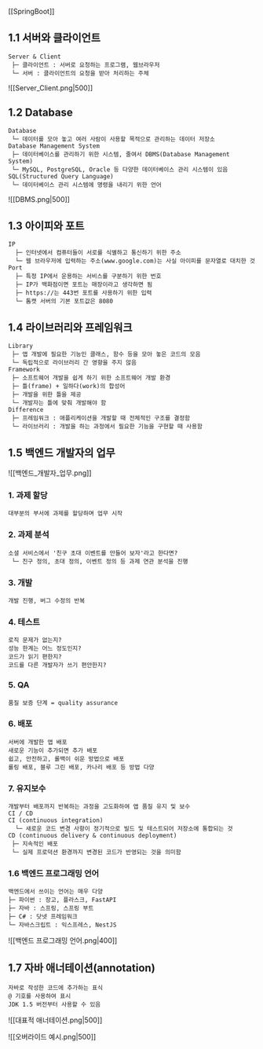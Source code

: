 [[SpringBoot]]
## 1.1 서버와 클라이언트
	Server & Client
	 ├─ 클라이언트 : 서버로 요청하는 프로그램, 웹브라우저
	 └─ 서버 : 클라이언트의 요청을 받아 처리하는 주체

![[Server_Client.png|500]]

## 1.2 Database
	Database
	 └─ 데이터를 모아 놓고 여러 사람이 사용할 목적으로 관리하는 데이터 저장소
	Database Management System
	 ├─ 데이터베이스를 관리하기 위한 시스템, 줄여서 DBMS(Database Management System)
	 └─ MySQL, PostgreSQL, Oracle 등 다양한 데이터베이스 관리 시스템이 있음
	SQL(Structured Query Language)
	 └─ 데이터베이스 관리 시스템에 명령을 내리기 위한 언어

![[DBMS.png|500]]

## 1.3 아이피와 포트
	IP
	  ├─ 인터넷에서 컴퓨터들이 서로를 식별하고 통신하기 위한 주소
	  └─ 웹 브라우저에 입력하는 주소(www.google.com)는 사실 아이피를 문자열로 대치한 것
	Port
	  ├─ 특정 IP에서 운용하는 서비스를 구분하기 위한 번호
	  ├─ IP가 백화점이면 포트는 매장이라고 생각하면 됨
	  ├─ https://는 443번 포트를 사용하기 위한 입력
	  └─ 톰캣 서버의 기본 포트값은 8080

## 1.4 라이브러리와 프레임워크
	Library
	 ├─ 앱 개발에 필요한 기능인 클래스, 함수 등을 모아 놓은 코드의 모음
	 └─ 독립적으로 라이브러리 간 영향을 주지 않음
	Framework
	 ├─ 소프트웨어 개발을 쉽게 하기 위한 소프트웨어 개발 환경
	 ├─ 틀(frame) + 일하다(work)의 합성어
	 ├─ 개발을 위한 틀을 제공
	 └─ 개발자는 틀에 맞춰 개발해야 함
	Difference
	 ├─ 프레임워크 : 애플리케이션을 개발할 때 전체적인 구조를 결정함
	 └─ 라이브러리 : 개발을 하는 과정에서 필요한 기능을 구현할 때 사용함

## 1.5 백엔드 개발자의 업무
![[백엔드_개발자_업무.png]]
### 1. 과제 할당
	대부분의 부서에 과제를 할당하며 업무 시작

### 2. 과제 분석
	소셜 서비스에서 '친구 초대 이벤트를 만들어 보자'라고 한다면?
	 └─ 친구 정의, 초대 정의, 이벤트 정의 등 과제 연관 분석을 진행

### 3. 개발
	개발 진행, 버그 수정의 반복

### 4. 테스트
	로직 문제가 없는지?
	성능 한계는 어느 정도인지?
	코드가 읽기 편한지?
	코드를 다른 개발자가 쓰기 편안한지?

### 5. QA
	품질 보증 단계 = quality assurance

### 6. 배포
	서버에 개발한 앱 배포
	새로운 기능이 추가되면 추가 배포
	쉽고, 안전하고, 롤백이 쉬운 방법으로 배포
	롤링 배포, 블루 그린 배포, 카나리 배포 등 방법 다양

### 7. 유지보수
	개발부터 배포까지 반복하는 과정을 고도화하여 앱 품질 유지 및 보수
	CI / CD
	CI (continuous integration)
	  └─ 새로운 코드 변경 사항이 정기적으로 빌드 및 테스트되어 저장소에 통합되는 것
	CD (continuous delivery & continuous deployment)
	 ├─ 지속적인 배포
	 └─ 실제 프로덕션 환경까지 변경된 코드가 반영되는 것을 의미함

### 1.6 백엔드 프로그래밍 언어
	백엔드에서 쓰이는 언어는 매우 다양
	├─ 파이썬 : 장고, 플라스크, FastAPI
	├─ 자바 : 스프링, 스프링 부트
	├─ C# : 닷넷 프레임워크
	└─ 자바스크립트 : 익스프레스, NestJS

![[백엔드 프로그래밍 언어.png|400]]

## 1.7 자바 애너테이션(annotation)
	자바로 작성한 코드에 추가하는 표식
	@ 기호를 사용하여 표시
	JDK 1.5 버전부터 사용할 수 있음

![[대표적 애너테이션.png|500]]

![[오버라이드 예시.png|500]]
